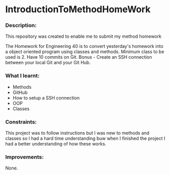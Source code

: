 # IntroductionToMethodHomeWork

### Description:

This repository was created to enable me to submit my method homework

The Homework for Engineering 40 is to convert yesterday's homework into a object oriented program using classes and methods. Minimum class to be used is 2. Have 10 commits on Git. Bonus - Create an SSH connection between your local Git and your Git Hub.

### What I learnt:
- Methods
- GitHub
- How to setup a SSH connection
- OOP
- Classes

### Constraints:

This project was to follow instructions but I was new to methods and classes so I had a hard time understanding buw when I finished the project I had a better understanding of how these works.

### Improvements:

None.

